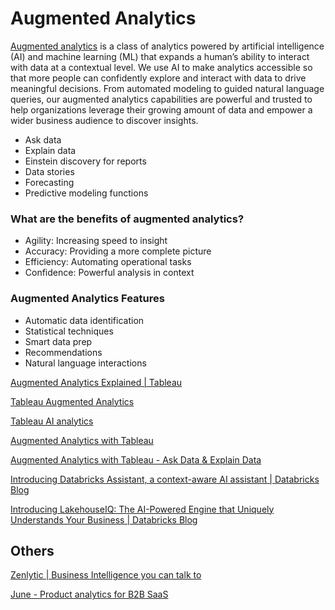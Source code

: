 # Augmented Analytics

[Augmented analytics](https://www.tableau.com/learn/articles/augmented-analytics) is a class of analytics powered by artificial intelligence (AI) and machine learning (ML) that expands a human’s ability to interact with data at a contextual level. We use AI to make analytics accessible so that more people can confidently explore and interact with data to drive meaningful decisions. From automated modeling to guided natural language queries, our augmented analytics capabilities are powerful and trusted to help organizations leverage their growing amount of data and empower a wider business audience to discover insights.

- Ask data
- Explain data
- Einstein discovery for reports
- Data stories
- Forecasting
- Predictive modeling functions

### What are the benefits of augmented analytics?

- Agility: Increasing speed to insight
- Accuracy: Providing a more complete picture
- Efficiency: Automating operational tasks
- Confidence: Powerful analysis in context

### Augmented Analytics Features

- Automatic data identification
- Statistical techniques
- Smart data prep
- Recommendations
- Natural language interactions

[Augmented Analytics Explained | Tableau](https://www.tableau.com/learn/articles/augmented-analytics)

[Tableau Augmented Analytics](https://www.tableau.com/solutions/ai-analytics/augmented-analytics)

[Tableau AI analytics](https://www.tableau.com/solutions/ai-analytics)

[Augmented Analytics with Tableau](https://www.tableau.com/learn/webinars/augmented-analytics-tableau)

[Augmented Analytics with Tableau - Ask Data & Explain Data](https://www.tableau.com/learn/webinars/augmented-analytics-with-tableau-ask-data-explain-data)

[Introducing Databricks Assistant, a context-aware AI assistant | Databricks Blog](https://www.databricks.com/blog/introducing-databricks-assistant)

[Introducing LakehouseIQ: The AI-Powered Engine that Uniquely Understands Your Business | Databricks Blog](https://www.databricks.com/blog/introducing-lakehouseiq-ai-powered-engine-uniquely-understands-your-business)

## Others

[Zenlytic | Business Intelligence you can talk to](https://www.zenlytic.com/)

[June - Product analytics for B2B SaaS](https://www.june.so/ai)

